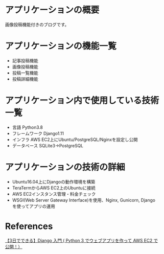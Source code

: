 # アプリケーションの概要
画像投稿機能付きのブログです。

# アプリケーションの機能一覧
- 記事投稿機能
- 画像投稿機能
- 投稿一覧機能
- 投稿詳細機能

# アプリケーション内で使用している技術一覧
- 言語 Python3.8
- フレームワーク Django1.11
- インフラ AWS EC2上にUbuntu/PostgreSQL/Nginxを設定し公開
- データベース SQLite3->PostgreSQL

# アプリケーションの技術の詳細
- Ubuntu16.04上にDjangoの動作環境を構築
- TeraTermからAWS EC2上のUbuntuに接続
- AWS EC2インスタンス管理・料金チェック
- WSGI(Web Server Gateway Interface)を使用、Nginx, Gunicorn, Djangoを使ってアプリの運用

# References
[【3日でできる】Django 入門 ( Python 3 でウェブアプリを作って AWS EC2 で公開！）](https://www.udemy.com/course/django-beginner/)
